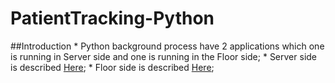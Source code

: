 # PatientTracking-Python

##Introduction
    * Python background process have 2 applications which one is running in Server side and one is running in the Floor side;
    * Server side is described [Here](#Server);
    * Floor side is described [Here](#Server);